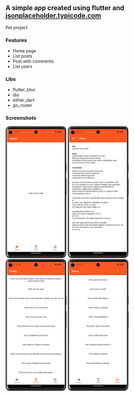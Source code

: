 ## A simple app created using flutter and [jsonplaceholder.typicode.com](https://jsonplaceholder.typicode.com) 

Pet project

### Features

- Home page
- List posts
- Post with comments
- List users

### Libs
- flutter_bloc
- dio
- either_dart
- go_router

### Screenshots
<p float="left">
  <img src="assets/images/home.png" width="200" />
  <img src="assets/images/post.png" width="200" /> 
  <img src="assets/images/posts.png" width="200" />
  <img src="assets/images/users.png" width="200" />
</p>
